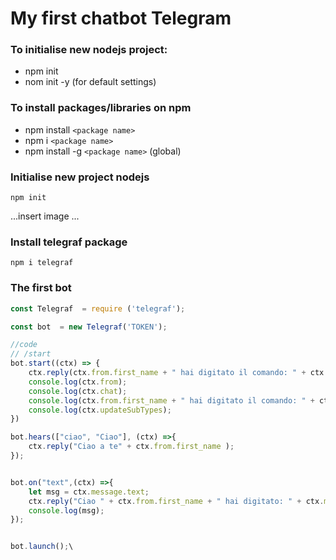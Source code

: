 # My first chatbot Telegram 

### To initialise new nodejs project:
- npm init
- nom init -y (for default settings)

### To install packages/libraries on npm

- npm install `<package name>`
- npm i `<package name>`
- npm install -g `<package name>` (global)


### Initialise new project nodejs
``` shell
npm init 
```
...insert image ...


### Install telegraf package

``` shell
npm i telegraf
```

### The first bot
``` javascript 
const Telegraf  = require ('telegraf');

const bot  = new Telegraf('TOKEN');

//code
// /start
bot.start((ctx) => {
    ctx.reply(ctx.from.first_name + " hai digitato il comando: " + ctx.message.text);
    console.log(ctx.from);
    console.log(ctx.chat);
    console.log(ctx.from.first_name + " hai digitato il comando: " + ctx.message.text);
    console.log(ctx.updateSubTypes);
})

bot.hears(["ciao", "Ciao"], (ctx) =>{
    ctx.reply("Ciao a te" + ctx.from.first_name );
});


bot.on("text",(ctx) =>{
    let msg = ctx.message.text;
    ctx.reply("Ciao " + ctx.from.first_name + " hai digitato: " + ctx.message.text);
    console.log(msg);
});


bot.launch();\
```
 

